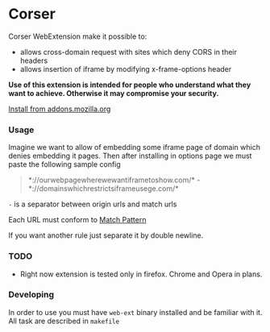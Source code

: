 # Corser

Corser WebExtension make it possible to:

* allows cross-domain request with sites which deny CORS in their headers
* allows insertion of iframe by modifying x-frame-options header

**Use of this extension is intended for people who understand what they want to achieve. Otherwise it may compromise your security.**

[Install from addons.mozilla.org](https://addons.mozilla.org/en-US/firefox/addon/corser/)

### Usage

Imagine we want to allow of embedding some iframe page of domain which denies embedding it pages.
Then after installing in options page we must paste the following sample config

> \*://ourwebpagewherewewantiframetoshow.com/*
> \-
> \*://domainswhichrestrictsiframeusege.com/*

`-` is a separator between origin urls and match urls

Each URL must conform to [Match Pattern](https://developer.mozilla.org/en-US/Add-ons/WebExtensions/Match_patterns)

If you want another rule just separate it by double newline.

### TODO

* Right now extension is tested only in firefox. Chrome and Opera in plans.

### Developing

In order to use you must have `web-ext` binary installed and be familiar with it. All task are described in `makefile`